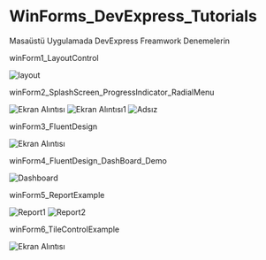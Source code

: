 # WinForms_DevExpress_Tutorials
 Masaüstü Uygulamada DevExpress Freamwork Denemelerin
 
 winForm1_LayoutControl
 
![layout](https://user-images.githubusercontent.com/56175888/137285401-d9eca91e-6045-43bb-ad48-66c2eab833c6.PNG)

winForm2_SplashScreen_ProgressIndicator_RadialMenu

![Ekran Alıntısı](https://user-images.githubusercontent.com/56175888/137313615-b4efb9a1-db5b-418f-8987-7b643f68f3c7.PNG)
![Ekran Alıntısı1](https://user-images.githubusercontent.com/56175888/137313621-f9969cf4-1e79-4c44-958c-7d085f133647.PNG)
![Adsız](https://user-images.githubusercontent.com/56175888/137313628-6b9c1bb2-ec30-409e-99ae-a45792e47a2b.png)

winForm3_FluentDesign

![Ekran Alıntısı](https://user-images.githubusercontent.com/56175888/137324416-91e0d7af-9681-464e-a123-d2476f03c695.PNG)

winForm4_FluentDesign_DashBoard_Demo

![Dashboard](https://user-images.githubusercontent.com/56175888/137333328-55e11789-14d0-4477-b3f0-fb1008cef2e4.png)

winForm5_ReportExample

![Report1](https://user-images.githubusercontent.com/56175888/137340041-99a792fe-7348-44e6-b277-8fe02b42583a.png)
![Report2](https://user-images.githubusercontent.com/56175888/137340044-0c8803ef-f02a-4a15-8024-1eb42f19ae4c.png)

winForm6_TileControlExample

![Ekran Alıntısı](https://user-images.githubusercontent.com/56175888/137578489-afa8fd50-709e-4074-a5c7-3002ab16df92.PNG)
